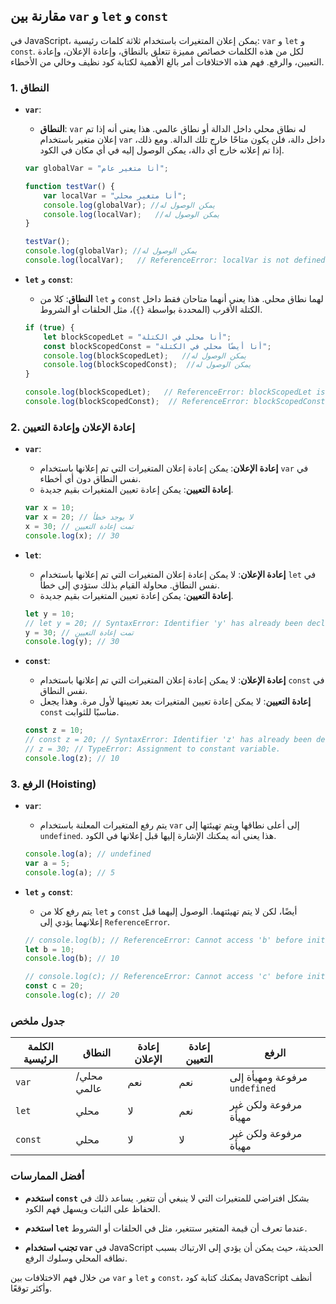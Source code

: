 ## مقارنة بين `var` و `let` و `const`

في JavaScript، يمكن إعلان المتغيرات باستخدام ثلاثة كلمات رئيسية: `var` و `let` و `const`. لكل من هذه الكلمات خصائص مميزة تتعلق بالنطاق، وإعادة الإعلان، وإعادة التعيين، والرفع. فهم هذه الاختلافات أمر بالغ الأهمية لكتابة كود نظيف وخالي من الأخطاء.

### 1. النطاق

- **`var`**: 
  - **النطاق**: `var` له نطاق محلي داخل الدالة أو نطاق عالمي. هذا يعني أنه إذا تم إعلان متغير باستخدام `var` داخل دالة، فلن يكون متاحًا خارج تلك الدالة. ومع ذلك، إذا تم إعلانه خارج أي دالة، يمكن الوصول إليه في أي مكان في الكود.
  
  ```javascript
  var globalVar = "أنا متغير عام";

  function testVar() {
      var localVar = "أنا متغير محلي";
      console.log(globalVar); //يمكن الوصول له
      console.log(localVar);   //يمكن الوصول له
  }

  testVar();
  console.log(globalVar); //يمكن الوصول له
  console.log(localVar);   // ReferenceError: localVar is not defined
  ```

- **`let`** و **`const`**: 
  - **النطاق**: كلا من `let` و `const` لهما نطاق محلي. هذا يعني أنهما متاحان فقط داخل الكتلة الأقرب (المحددة بواسطة `{}`)، مثل الحلقات أو الشروط.
  
  ```javascript
  if (true) {
      let blockScopedLet = "أنا محلي في الكتلة";
      const blockScopedConst = "أنا أيضًا محلي في الكتلة";
      console.log(blockScopedLet);   //يمكن الوصول له
      console.log(blockScopedConst);  //يمكن الوصول له
  }

  console.log(blockScopedLet);   // ReferenceError: blockScopedLet is not defined
  console.log(blockScopedConst);  // ReferenceError: blockScopedConst is not defined
  ```

### 2. إعادة الإعلان وإعادة التعيين

- **`var`**:
  - **إعادة الإعلان**: يمكن إعادة إعلان المتغيرات التي تم إعلانها باستخدام `var` في نفس النطاق دون أي أخطاء.
  - **إعادة التعيين**: يمكن إعادة تعيين المتغيرات بقيم جديدة.
  
  ```javascript
  var x = 10;
  var x = 20; // لا يوجد خطأ
  x = 30; // تمت إعادة التعيين
  console.log(x); // 30
  ```

- **`let`**:
  - **إعادة الإعلان**: لا يمكن إعادة إعلان المتغيرات التي تم إعلانها باستخدام `let` في نفس النطاق. محاولة القيام بذلك ستؤدي إلى خطأ.
  - **إعادة التعيين**: يمكن إعادة تعيين المتغيرات بقيم جديدة.
  
  ```javascript
  let y = 10;
  // let y = 20; // SyntaxError: Identifier 'y' has already been declared
  y = 30; // تمت إعادة التعيين
  console.log(y); // 30
  ```

- **`const`**:
  - **إعادة الإعلان**: لا يمكن إعادة إعلان المتغيرات التي تم إعلانها باستخدام `const` في نفس النطاق.
  - **إعادة التعيين**: لا يمكن إعادة تعيين المتغيرات بعد تعيينها لأول مرة. وهذا يجعل `const` مناسبًا للثوابت.
  
  ```javascript
  const z = 10;
  // const z = 20; // SyntaxError: Identifier 'z' has already been declared
  // z = 30; // TypeError: Assignment to constant variable.
  console.log(z); // 10
  ```

### 3. الرفع (Hoisting)

- **`var`**: 
  - يتم رفع المتغيرات المعلنة باستخدام `var` إلى أعلى نطاقها ويتم تهيئتها إلى `undefined`. هذا يعني أنه يمكنك الإشارة إليها قبل إعلانها في الكود.
  
  ```javascript
  console.log(a); // undefined
  var a = 5;
  console.log(a); // 5
  ```

- **`let`** و **`const`**: 
  - يتم رفع كلا من `let` و `const` أيضًا، لكن لا يتم تهيئتهما. الوصول إليهما قبل إعلانهما يؤدي إلى `ReferenceError`.
  
  ```javascript
  // console.log(b); // ReferenceError: Cannot access 'b' before initialization
  let b = 10;
  console.log(b); // 10

  // console.log(c); // ReferenceError: Cannot access 'c' before initialization
  const c = 20;
  console.log(c); // 20
  ```

### جدول ملخص

| الكلمة الرئيسية | النطاق                 | إعادة الإعلان         | إعادة التعيين          | الرفع                                      |
|-----------------|-----------------------|-----------------------|-----------------------|-------------------------------------------|
| `var`           | محلي/عالمي            | نعم                   | نعم                   | مرفوعة ومهيأة إلى `undefined`              |
| `let`           | محلي                  | لا                    | نعم                   | مرفوعة ولكن غير مهيأة                      |
| `const`         | محلي                  | لا                    | لا                    | مرفوعة ولكن غير مهيأة                      |

### أفضل الممارسات

- **استخدم `const`** بشكل افتراضي للمتغيرات التي لا ينبغي أن تتغير. يساعد ذلك في الحفاظ على الثبات ويسهل فهم الكود.

- **استخدم `let`** عندما تعرف أن قيمة المتغير ستتغير، مثل في الحلقات أو الشروط.

- **تجنب استخدام `var`** في JavaScript الحديثة، حيث يمكن أن يؤدي إلى الارتباك بسبب نطاقه المحلي وسلوك الرفع.

من خلال فهم الاختلافات بين `var` و `let` و `const`، يمكنك كتابة كود JavaScript أنظف وأكثر توقعًا.